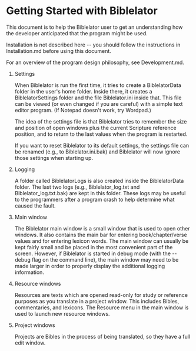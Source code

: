 Getting Started with Biblelator
===============================

This document is to help the Biblelator user to get an understanding how the developer
    anticipated that the program might be used.

Installation is not described here -- you should follow the instructions in
    Installation.md before using this document.

For an overview of the program design philosophy, see Development.md.


1. Settings

    When Biblelator is run the first time, it tries to create a BiblelatorData folder in
    the user's home folder. Inside there, it creates a BiblelatorSettings folder and the
    file Biblelator.ini inside that. This file can be viewed (or even changed if you are
    careful) with a simple text editor program. (If Notepad doesn't work, try Wordpad.)

    The idea of the settings file is that Biblelator tries to remember the size and position
    of open windows plus the current Scripture reference position, and to return to the
    last values when the program is restarted.

    If you want to reset Biblelator to its default settings, the settings file can be
    renamed (e.g., to Biblelator.ini.bak) and Biblelator will now ignore those settings
    when starting up.


2. Logging

    A folder called BiblelatorLogs is also created inside the BiblelatorData folder. The
    last two logs (e.g., Biblelator_log.txt and Biblelator_log.txt.bak) are kept in this
    folder. These logs may be useful to the programmers after a program crash to help
    determine what caused the fault.


3. Main window

    The Biblelator main window is a small window that is used to open other windows.
    It also contains the main bar for entering book/chapter/verse values
        and for entering lexicon words.
    The main window can usually be kept fairly small and be placed in the most convenient
        part of the screen. However, if Biblelator is started in debug mode (with the
        --debug flag on the command line), the main window may need to be made larger
        in order to properly display the additional logging information.


4. Resource windows

    Resources are texts which are opened read-only for study or reference purposes as you
        translate in a project window. This includes Bibles, commentaries, and lexicons.
    The Resource menu in the main window is used to launch new resource windows.


5. Project windows

    Projects are Bibles in the process of being translated, so they have a full edit window.